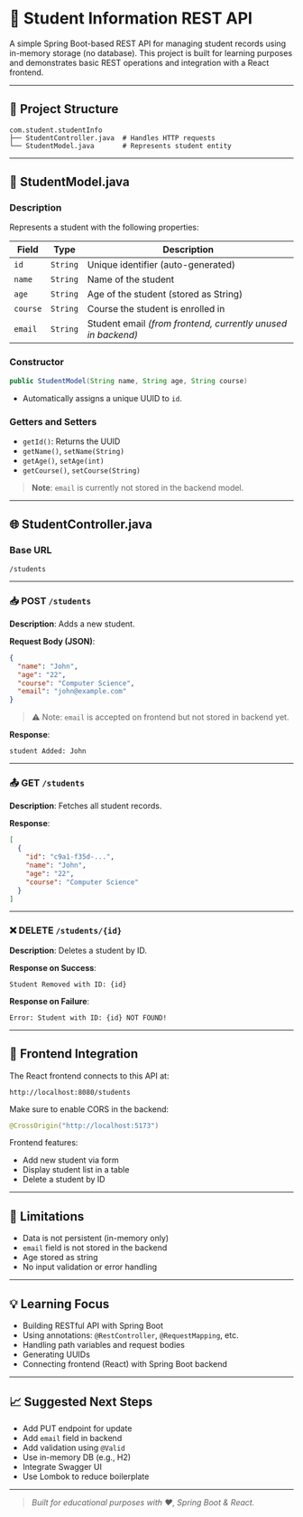 # 📘 Student Information REST API

A simple Spring Boot-based REST API for managing student records using in-memory storage (no database). This project is built for learning purposes and demonstrates basic REST operations and integration with a React frontend.

---

## 🧱 Project Structure

```
com.student.studentInfo
├── StudentController.java  # Handles HTTP requests
└── StudentModel.java       # Represents student entity
```

---

## 📝 StudentModel.java

### Description

Represents a student with the following properties:

| Field    | Type     | Description                          |
|----------|----------|--------------------------------------|
| `id`     | `String` | Unique identifier (auto-generated)   |
| `name`   | `String` | Name of the student                  |
| `age`    | `String` | Age of the student (stored as String)|
| `course` | `String` | Course the student is enrolled in    |
| `email`  | `String` | Student email *(from frontend, currently unused in backend)* |

### Constructor

```java
public StudentModel(String name, String age, String course)
```

- Automatically assigns a unique UUID to `id`.

### Getters and Setters

- `getId()`: Returns the UUID
- `getName()`, `setName(String)`
- `getAge()`, `setAge(int)`
- `getCourse()`, `setCourse(String)`

> **Note**: `email` is currently not stored in the backend model.

---

## 🌐 StudentController.java

### Base URL

```
/students
```

---

### 📥 POST `/students`

**Description**: Adds a new student.

**Request Body (JSON)**:
```json
{
  "name": "John",
  "age": "22",
  "course": "Computer Science",
  "email": "john@example.com"
}
```

> ⚠️ Note: `email` is accepted on frontend but not stored in backend yet.

**Response**:
```
student Added: John
```

---

### 📤 GET `/students`

**Description**: Fetches all student records.

**Response**:
```json
[
  {
    "id": "c9a1-f35d-...",
    "name": "John",
    "age": "22",
    "course": "Computer Science"
  }
]
```

---

### ❌ DELETE `/students/{id}`

**Description**: Deletes a student by ID.

**Response on Success**:
```
Student Removed with ID: {id}
```

**Response on Failure**:
```
Error: Student with ID: {id} NOT FOUND!
```

---

## 🔗 Frontend Integration

The React frontend connects to this API at:

```
http://localhost:8080/students
```

Make sure to enable CORS in the backend:

```java
@CrossOrigin("http://localhost:5173")
```

Frontend features:

- Add new student via form
- Display student list in a table
- Delete a student by ID

---

## 🚧 Limitations

- Data is not persistent (in-memory only)
- `email` field is not stored in the backend
- Age stored as string
- No input validation or error handling

---

## 💡 Learning Focus

- Building RESTful API with Spring Boot
- Using annotations: `@RestController`, `@RequestMapping`, etc.
- Handling path variables and request bodies
- Generating UUIDs
- Connecting frontend (React) with Spring Boot backend

---

## 📈 Suggested Next Steps

- Add PUT endpoint for update
- Add `email` field in backend
- Add validation using `@Valid`
- Use in-memory DB (e.g., H2)
- Integrate Swagger UI
- Use Lombok to reduce boilerplate

---

> _Built for educational purposes with ❤️, Spring Boot & React._
